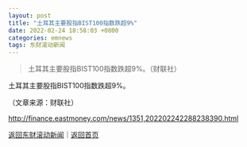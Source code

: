 ```yaml
---
layout: post
title: "土耳其主要股指BIST100指数跌超9%"
date: 2022-02-24 18:58:03 +0800
categories: emnews
tags: 东财滚动新闻
---
```

> 土耳其主要股指BIST100指数跌超9%。（财联社）

<p>土耳其主要股指BIST100指数跌超9%。</p><p class="em_media">（文章来源：财联社）</p>

<http://finance.eastmoney.com/news/1351,202202242288238390.html>

[返回东财滚动新闻](//finews.withounder.com/emnews/)｜[返回首页](//finews.withounder.com/)